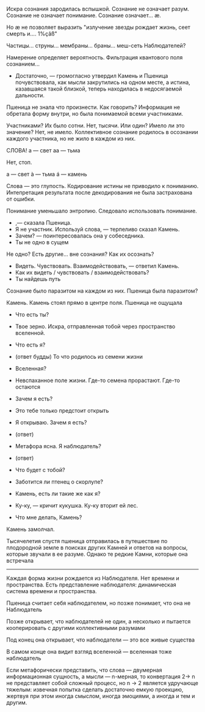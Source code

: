 Искра сознания зародилась вспышкой. Сознание не означает разум. Сознание не означает понимание.  Сознание означает... æ.

Но æ не позволяет выразить "излучение звезды рождает жизнь, сеет смерть и.... 1%çâß"

Частицы... струны... мембраны... браны... меш-сеть Наблюдателей? 

Намерение определяет вероятность. Фильтрация квантового поля сознанием...

- Достаточно, — громогласно утвердил Камень и Пшеница почувствовала, как мысли закрутились на одном месте, а истина, казавшаяся такой близкой, теперь находилась в недосягаемой дальности.

Пшеница не знала что произнести. Как говорить? Информация не обретала форму внутри, но была понимаемой всеми участниками.

Участниками? Их было сотни. Нет, тысячи. Или один? Имело ли это значение? Нет, не имело. Коллективное сознание родилось в осознании каждого участника, но не жило в каждом из них.

СЛОВА!
a — свет
aa — тьма

Нет, стоп.

a — свет
à — тьма
á — камень

Слова — это глупость. Кодирование истины не приводило к пониманию. Интепретация результата после декодирования не была застрахована от ошибки.

Понимание уменьшало энтропию. Следовало использовать понимание. 

- ,— сказала Пшеница.
- Я не участник. Используй слова, — терпеливо сказал Камень.
- Зачем? — поинтересовалась она у собеседника.
- Ты не одно в сущем

Не одно? Есть другие... вне сознания? Как их осознать?

- Видеть. Чувствовать. Взаимодействовать, — ответил Камень.
- Как их видеть / чувствовать / взаимодействовать?
- Ты найдешь путь




Сознание было паразитом на каждом из них. Пшеница была паразитом?




Камень. Камень стоял прямо в центре поля. Пшеница не ощущала
- Что есть ты?
- Твое зерно. Искра, отправленная тобой через пространство вселенной.
- Что есть я?
- (ответ будды) То что родилось из семени жизни
- Вселенная?
- Невспаханное поле жизни. Где-то семена прорастают. Где-то остаются 
- Зачем я есть?
- Это тебе только предстоит открыть
- Я открываю. Зачем я есть?
- (ответ)
- Метафора ясна. Я наблюдатель?
- (ответ)
- Что будет с тобой?
- Заботится ли птенец о скорлупе?

- Камень, есть ли такие же как я?
- Ку-ку, — кричит кукушка. Ку-ку вторит ей лес.
- Что мне делать, Камень?

Камень замолчал.

Тысячелетия спустя пшеница отправилась в путешествие по плодородной земле в поисках других Камней и ответов на вопросы, которые звучали в ее разуме. Однако те редкие Камни, которые она встречала 

----

Каждая форма жизни рождается из Наблюдателя. Нет времени и пространства. Есть представление наблюдателя: динамическая система времени и пространства.

Пшеница считает себя наблюдателем, но позже понимает, что она не Наблюдатель

Позже открывает, что наблюдателей не один, а несколько и пытается кооперировать с другими коллективными разумами

Под конец она открывает, что наблюдатели — это все живые существа

В самом конце она видит взгляд вселенной — вселенная тоже наблюдатель

Если метафорически представить, что слова — двумерная информационная сущность, а мысли — n-мерная, то конвертация 2-> n не представляет собой сложный процесс, но n -> 2 является удручающе тяжелым: извечная попытка сделать достаточно емкую проекцию, жертвуя при этом иногда смыслом, иногда эмоциями, а иногда и тем и другим.